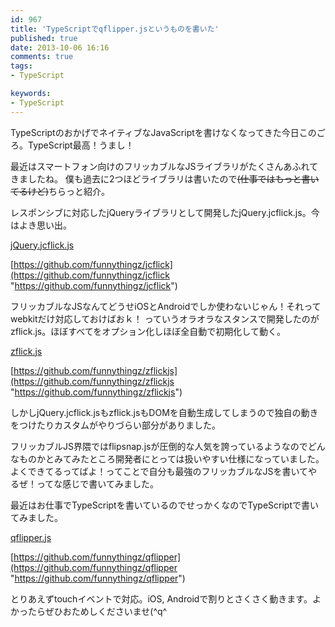 ```yaml
---
id: 967
title: 'TypeScriptでqflipper.jsというものを書いた'
published: true
date: 2013-10-06 16:16
comments: true
tags:
- TypeScript

keywords:
- TypeScript
---
```

TypeScriptのおかげでネイティブなJavaScriptを書けなくなってきた今日このごろ。TypeScript最高！うまし！

最近はスマートフォン向けのフリッカブルなJSライブラリがたくさんあふれてきましたね。
僕も過去に2つほどライブラリは書いたので<del>(仕事ではもっと書いてるけど)</del>ちらっと紹介。

レスポンシブに対応したjQueryライブラリとして開発したjQuery.jcflick.js。今はよき思い出。

[jQuery.jcflick.js](http://www.funnythingz.com/responsive/jcflick/reference.html "jQuery.jcflick.js")

[https://github.com/funnythingz/jcflick](https://github.com/funnythingz/jcflick "https://github.com/funnythingz/jcflick")

フリッカブルなJSなんてどうせiOSとAndroidでしか使わないじゃん！それってwebkitだけ対応しておけばおｋ！
っていうオラオラなスタンスで開発したのがzflick.js。ほぼすべてをオプション化しほぼ全自動で初期化して動く。


[zflick.js](http://www.funnythingz.com/zflickjs/ "zflick.js")

[https://github.com/funnythingz/zflickjs](https://github.com/funnythingz/zflickjs "https://github.com/funnythingz/zflickjs")


しかしjQuery.jcflick.jsもzflick.jsもDOMを自動生成してしまうので独自の動きをつけたりカスタムがやりづらい部分がありました。

フリッカブルJS界隈ではflipsnap.jsが圧倒的な人気を誇っているようなのでどんなものかとみてみたところ開発者にとっては扱いやすい仕様になっていました。よくできてるってばよ！ってことで自分も最強のフリッカブルなJSを書いてやるぜ！ってな感じで書いてみました。

最近はお仕事でTypeScriptを書いているのでせっかくなのでTypeScriptで書いてみました。


[qflipper.js](http://www.funnythingz.com/qflipper/ "qflipper.js")

[https://github.com/funnythingz/qflipper](https://github.com/funnythingz/qflipper "https://github.com/funnythingz/qflipper")


とりあえずtouchイベントで対応。iOS, Androidで割りとさくさく動きます。よかったらぜひおためしくださいませ(^q^
